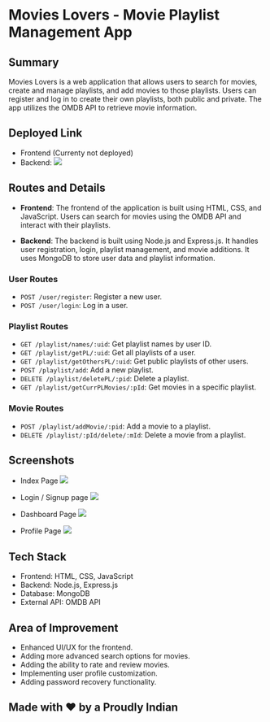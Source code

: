 # Movies Lovers - Movie Playlist Management App

## Summary

Movies Lovers is a web application that allows users to search for movies, create and manage playlists, and add movies to those playlists. Users can register and log in to create their own playlists, both public and private. The app utilizes the OMDB API to retrieve movie information.

## Deployed Link
- Frontend (Currenty not deployed)
- Backend: ![](https://shy-gray-butterfly-sock.cyclic.app/)

## Routes and Details

- **Frontend**: The frontend of the application is built using HTML, CSS, and JavaScript. Users can search for movies using the OMDB API and interact with their playlists.

- **Backend**: The backend is built using Node.js and Express.js. It handles user registration, login, playlist management, and movie additions. It uses MongoDB to store user data and playlist information.

### User Routes

- `POST /user/register`: Register a new user.
- `POST /user/login`: Log in a user.

### Playlist Routes

- `GET /playlist/names/:uid`: Get playlist names by user ID.
- `GET /playlist/getPL/:uid`: Get all playlists of a user.
- `GET /playlist/getOthersPL/:uid`: Get public playlists of other users.
- `POST /playlist/add`: Add a new playlist.
- `DELETE /playlist/deletePL/:pid`: Delete a playlist.
- `GET /playlist/getCurrPLMovies/:pId`: Get movies in a specific playlist.

### Movie Routes

- `POST /playlist/addMovie/:pid`: Add a movie to a playlist.
- `DELETE /playlist/:pId/delete/:mId`: Delete a movie from a playlist.

## Screenshots 
- Index Page
![](https://github.com/sumit9235/lean-run-8778/assets/119393513/3e811484-3e40-44b2-9065-4660d8d23ed5)

- Login / Signup page
  ![](https://github.com/sumit9235/lean-run-8778/assets/119393513/8f0b28b0-dbb6-4e4b-b843-c2a16162c05b)

- Dashboard Page
  ![](https://github.com/sumit9235/lean-run-8778/assets/119393513/4fab4fb4-4ef8-46da-a732-ada684884826)

- Profile Page
  ![](https://github.com/sumit9235/lean-run-8778/assets/119393513/257e692d-77bb-4fc5-8ea7-d5fd42a92cd0)




## Tech Stack

- Frontend: HTML, CSS, JavaScript
- Backend: Node.js, Express.js
- Database: MongoDB
- External API: OMDB API

## Area of Improvement

- Enhanced UI/UX for the frontend.
- Adding more advanced search options for movies.
- Adding the ability to rate and review movies.
- Implementing user profile customization.
- Adding password recovery functionality.

## Made with ❤️ by a Proudly Indian
